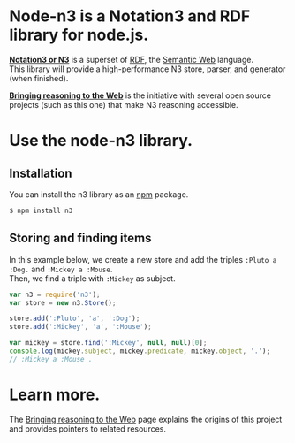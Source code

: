 # Node-n3 is a Notation3 and RDF library for node.js.

[**Notation3 or N3**](http://www.w3.org/TeamSubmission/n3/) is a superset of [RDF](http://www.w3.org/TR/rdf-primer/), the [Semantic Web](http://www.w3.org/2001/sw/) language.  
This library will provide a high-performance N3 store, parser, and generator (when finished).

[**Bringing reasoning to the Web**](http://reasoning.restdesc.org/) is the initiative with several open source projects (such as this one) that make N3 reasoning accessible.

# Use the node-n3 library.

## Installation
You can install the n3 library as an [npm](http://npmjs.org/) package.

``` bash
$ npm install n3
```

## Storing and finding items

In this example below, we create a new store and add the triples `:Pluto a :Dog.` and `:Mickey a :Mouse`.  
Then, we find a triple with `:Mickey` as subject.

``` js
var n3 = require('n3');
var store = new n3.Store();

store.add(':Pluto', 'a', ':Dog');
store.add(':Mickey', 'a', ':Mouse');

var mickey = store.find(':Mickey', null, null)[0];
console.log(mickey.subject, mickey.predicate, mickey.object, '.');
// :Mickey a :Mouse .
```

# Learn more.

The [Bringing reasoning to the Web](http://reasoning.restdesc.org/) page explains the origins of this project and provides pointers to related resources.
